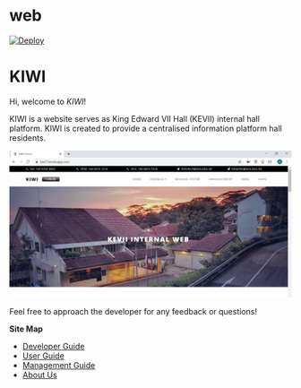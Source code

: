 # web
<a href="https://heroku.com/deploy?template=https://github.com/ziyun99/web">
  <img src="https://www.herokucdn.com/deploy/button.svg" alt="Deploy">
</a>

# KIWI 

Hi, welcome to *KIWI*! 

KIWI is a website serves as King Edward VII Hall (KEVII) internal hall platform. KIWI is created to provide a centralised information platform hall residents.

![GUI Mockup](./doc/images/home_page.png)

Feel free to approach the developer for any feedback or questions!

**Site Map**

* [Developer Guide](https://github.com/ziyun99/web/blob/master/doc/DeveloperGuide.adoc)
* [User Guide](https://github.com/ziyun99/web/blob/master/doc/UserGuide.adoc)
* [Management Guide](https://github.com/ziyun99/web/blob/master/doc/ManagementGuide.adoc)
* [About Us](https://github.com/ziyun99/web/blob/master/doc/AboutUs.adoc)